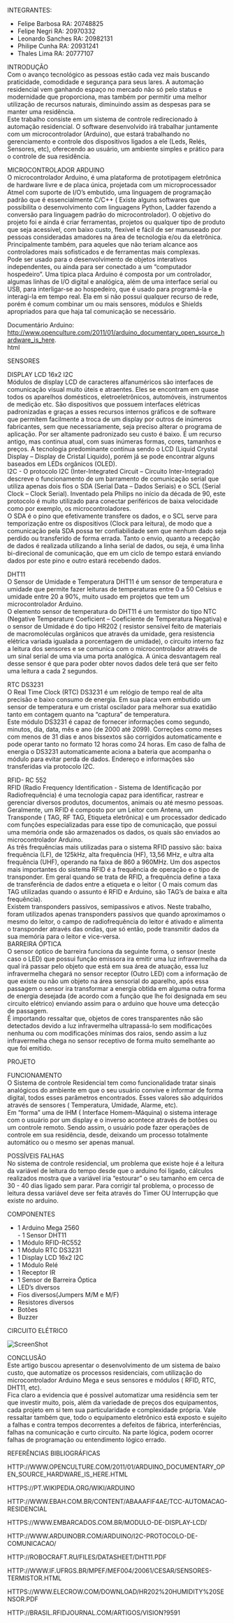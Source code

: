 INTEGRANTES:
- Felipe Barbosa      RA: 20748825
- Felipe Negri        RA: 20970332
- Leonardo Sanches    RA: 20982131
- Philipe Cunha       RA: 20931241
- Thales Lima         RA: 20777107




INTRODUÇÃO   	   
            Com o avanço tecnológico as pessoas estão cada vez mais buscando praticidade, comodidade e segurança para seus lares. A automação residencial vem ganhando espaço no mercado não só pelo status e modernidade que proporciona, mas também por permitir uma melhor utilização de recursos naturais, diminuindo assim as despesas para se manter uma residência.   
            Este trabalho consiste em um sistema de controle redirecionado à automação residencial. O software desenvolvido irá trabalhar juntamente com um microcontrolador (Arduino), que estará trabalhando no gerenciamento e controle dos dispositivos ligados a ele (Leds, Relés, Sensores, etc), oferecendo ao usuário, um ambiente simples e prático para o controle de sua residência.   
   
	   
MICROCONTROLADOR ARDUINO   
            O microcontrolador Arduino, é uma plataforma de prototipagem eletrônica de hardware livre e de placa única, projetada com um microprocessador Atmel com suporte de I/O’s embutido, uma linguagem de programação padrão que é essencialmente C/C++ ( Existe alguns softwares que possibilita o desenvolvimento com linguagens Python, Ladder fazendo a conversão para linguagem padrão do microcontrolador). O objetivo do projeto foi e ainda é criar ferramentas, projetos ou qualquer tipo de produto que seja acessível, com baixo custo, flexível e fácil de ser manuseado por pessoas consideradas amadores na área de tecnologia e/ou da eletrônica. Principalmente também, para aqueles que não teriam alcance aos controladores mais sofisticados e de ferramentas mais complexas.   
            Pode ser usado para o desenvolvimento de objetos interativos independentes, ou ainda para ser conectado a um “computador hospedeiro”. Uma típica placa Arduino é composta por um controlador, algumas linhas de I/O digital e analógica, além de uma interface serial ou USB, para interligar-se ao hospedeiro, que é usado para programá-la e interagi-la em tempo real. Ela em si não possui qualquer recurso de rede, porém é comum combinar um ou mais sensores, módulos e Shields apropriados para que haja tal comunicação se necessário.   
   
Documentário Arduino:   
http://www.openculture.com/2011/01/arduino_documentary_open_source_hardware_is_here.  
html   
   
SENSORES   
   
DISPLAY LCD 16x2 I2C   
Módulos de display LCD de caracteres alfanuméricos são interfaces de comunicação visual muito úteis e atraentes. Eles se encontram em quase todos os aparelhos domésticos, eletroeletrônicos, automóveis, instrumentos de medição etc. São dispositivos que possuem interfaces elétricas padronizadas e graças a esses recursos internos gráficos e de software que permitem facilmente a troca de um display por outros de inúmeros fabricantes, sem que necessariamente, seja preciso alterar o programa de aplicação. Por ser altamente padronizado seu custo é baixo. É um recurso antigo, mas continua atual, com suas inúmeras formas, cores, tamanhos e preços. A tecnologia predominante continua sendo o LCD (Liquid Crystal Display – Display de Cristal Liquido), porém já se pode encontrar alguns baseados em LEDs orgânicos (OLED).   
            I2C - O protocolo I2C (Inter-Integrated Circuit – Circuito Inter-Integrado) descreve o funcionamento de um barramento de comunicação serial que utiliza  apenas dois fios o SDA (Serial Data – Dados Seriais) e o SCL (Serial Clock – Clock Serial). Inventado pela Philips no início da década de 90, este protocolo é muito utilizado para conectar periféricos de baixa velocidade como por exemplo, os microcontroladores.    
           O SDA é o pino que efetivamente transfere os dados, e o SCL serve para temporização  entre os dispositivos (Clock para leitura), de modo que a comunicação pela SDA possa ter  confiabilidade sem que nenhum dado seja perdido ou transferido de forma errada. Tanto o  envio, quanto a recepção de dados é realizada utilizando a linha serial de dados, ou seja, é uma  linha bi-direcional de comunicação, que em um ciclo de tempo estará enviando dados por este  pino e outro estará recebendo dados.   
     
DHT11   
O Sensor de Umidade e Temperatura DHT11 é um sensor de temperatura e umidade que permite fazer leituras de temperaturas entre 0 a 50 Celsius e umidade entre 20 a 90%, muito usado em projetos que tem um microcontrolador Arduino.    
O elemento sensor de temperatura do DHT11 é um termistor do tipo NTC (Negative Temperature Coeficient – Coeficiente de Temperatura Negativa) e o sensor de Umidade é do tipo HR202 ( resistor sensível feito de materiais de macromoléculas orgânicos que através da umidade, gera resistencia elétrica variada igualada a porcentagem de umidade), o circuito interno faz a leitura dos sensores e se comunica com o microcontrolador através de um sinal serial de uma via uma porta analógica. A única desvantagem real desse sensor é que para poder obter novos dados dele terá que ser feito uma leitura a cada 2 segundos.   
   
   
RTC DS3231   
O Real Time Clock (RTC) DS3231 é um relógio de tempo real de alta precisão e baixo consumo de energia. Em sua placa vem embutido um sensor de temperatura e um cristal 
oscilador para melhorar sua exatidão tanto em contagem quanto na “captura” de temperatura.   
Este módulo DS3231 é capaz de fornecer informações como segundo, minutos, dia, data, mês e ano (de 2000 até 2099). Correções como meses com menos de 31 dias e anos bissextos são corrigidos automaticamente e pode operar tanto no formato 12 horas como 24 horas. Em caso de falha de energia o DS3231 automaticamente aciona a bateria que acompanha o módulo para evitar perda de dados. Endereço e informações são transferidas via protocolo I2C.   
   
RFID- RC 552   
RFID (Radio Frequency Identification - Sistema de Identificação por Radiofrequência) é uma tecnologia capaz para identificar, rastrear e gerenciar diversos produtos, documentos, animais ou até mesmo pessoas. Geralmente, um RFID é composto por um Leitor com Antena, um Transponde ( TAG, RF TAG, Etiqueta eletrônica) e um processador dedicado com funções especializadas para esse tipo de comunicação, que possui uma memória onde são armazenados os dados, os quais são enviados ao microcontrolador Arduino.    
As três frequências mais utilizadas para o sistema RFID passivo são: baixa frequência (LF), de 125kHz, alta frequência (HF), 13,56 MHz, e ultra alta frequência (UHF), operando na faixa de 860 a 960MHz. Um dos aspectos mais importantes do sistema RFID é a frequência de operação e o tipo de transponder. Em geral quando se trata de RFID, a frequência define a taxa de transferência de dados entre a etiqueta e o leitor ( O mais comum das TAG utilizadas quando 
o assunto é RFID e Arduino, são TAG’s de baixa e alta frequência).   
Existem transponders passivos, semipassivos e ativos. Neste trabalho, foram utilizados apenas transponders passivos que quando aproximamos o mesmo do leitor, o campo de radiofrequência do leitor é ativado e alimenta o transponder através das ondas, que só então, pode transmitir dados da sua memória para o leitor e vice-versa.   
BARREIRA ÓPTICA   
O sensor óptico de barreira funciona da seguinte forma, o sensor (neste caso o LED) que possui função emissora ira emitir uma luz infravermelha da qual irá passar pelo objeto que está em sua área de atuação, essa luz infravermelha chegará no sensor receptor (Outro LED) com a informação de que existe ou não um objeto na área sensorial do aparelho, após essa passagem o sensor ira transformar a energia obtida em alguma outra forma de energia desejada (de acordo com a função que lhe foi designada em seu circuito elétrico) enviando assim para o arduino que houve uma detecção de passagem.   
É importando ressaltar que, objetos de cores transparentes não são detectados devido a luz infravermelha ultrapassá-lo sem modificações nenhuma ou com modificações mínimas dos raios, sendo assim a luz infravermelha chega no sensor receptivo de forma muito semelhante ao que foi emitido.   
     	   
PROJETO  

FUNCIONAMENTO   
O Sistema de controle Residencial tem como funcionalidade tratar sinais analógicos do ambiente em que o seu usuário convive e informar de forma digital, todos esses parâmetros encontrados. Esses valores são adquiridos através de sensores ( Temperatura, Umidade, Alarme, etc).   
 Em “forma” uma de IHM ( Interface Homem-Máquina) o sistema interage com o usuário por um display e o inverso acontece através de botões ou um controle remoto. Sendo assim, o usuário pode fazer operações de controle em sua residência, desde, deixando um processo totalmente automático ou o mesmo ser apenas manual.   
   
POSSÍVEIS FALHAS   
No sistema de controle residencial, um problema que existe hoje é a leitura da variável de leitura do tempo desde que o arduino foi ligado, cálculos realizados mostra que a variável iria “estourar” o seu tamanho em cerca de 30 - 40 dias ligado sem parar. Para corrigir tal problema, o processo de leitura dessa variável deve ser feita através do Timer OU Interrupção que existe no arduino.   
   
COMPONENTES   
- 1 Arduino Mega 2560   
 	    	- 1 Sensor DHT11   
- 1 Módulo RFID-RC552   
- 1 Módulo RTC DS3231   
- 1 Display LCD 16x2 I2C   
- 1 Módulo Relé   
- 1 Receptor IR   
- 1 Sensor de Barreira Óptica   
- LED’s diversos   
- Fios diversos(Jumpers M/M e M/F)   
- Resistores diversos   
- Botões   
- Buzzer 

CIRCUITO ELÉTRICO

![ScreenShot](https://raw.github.com/PhiiiCunha/AutomacaoResidencial/branch/path/to/circuito_eletrico.png)

CONCLUSÃO   
Este artigo buscou apresentar o desenvolvimento de um sistema de baixo custo, que automatize os processos residenciais, com utilização do microcontrolador Arduino Mega e seus sensores e módulos ( RFID, RTC, DHT11, etc).   
Fica claro a evidencia que é possível automatizar uma residência sem ter que investir muito, pois, além da variedade de preços dos equipamentos, cada projeto em si tem sua particularidade e complexidade própria. Vale ressaltar também que, todo o equipamento eletrônico está exposto e sujeito a falhas e contra tempos decorrentes a defeitos de fábrica, interferências, falhas na comunicação e curto circuito. Na parte lógica, podem ocorrer falhas de programação ou entendimento lógico errado.   
   
REFERÊNCIAS BIBLIOGRÁFICAS 
   
HTTP://WWW.OPENCULTURE.COM/2011/01/ARDUINO_DOCUMENTARY_OPEN_SOURCE_HARDWARE_IS_HERE.HTML   
   
HTTPS://PT.WIKIPEDIA.ORG/WIKI/ARDUINO   
   
HTTP://WWW.EBAH.COM.BR/CONTENT/ABAAAFIF4AE/TCC-AUTOMACAO-RESIDENCIAL   
   
HTTPS://WWW.EMBARCADOS.COM.BR/MODULO-DE-DISPLAY-LCD/   
   
HTTP://WWW.ARDUINOBR.COM/ARDUINO/I2C-PROTOCOLO-DE-COMUNICACAO/   
   
HTTP://ROBOCRAFT.RU/FILES/DATASHEET/DHT11.PDF   
   
HTTP://WWW.IF.UFRGS.BR/MPEF/MEF004/20061/CESAR/SENSORES-TERMISTOR.HTML   
   
HTTPS://WWW.ELECROW.COM/DOWNLOAD/HR202%20HUMIDITY%20SENSOR.PDF   
   
HTTP://BRASIL.RFIDJOURNAL.COM/ARTIGOS/VISION?9591   

